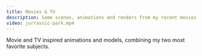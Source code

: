 ```yaml
---
title: Movies & TV
description: Some scenes, animations and renders from my recent movies and TV schedule 
video: jurrassic-park.mp4
---
```

Movie and TV inspired animations and models, combining my two most favorite subjects.
